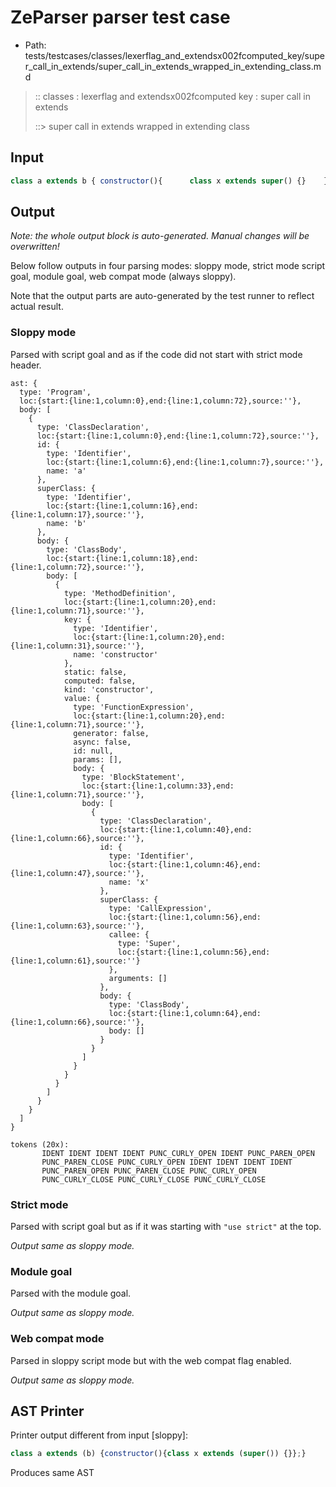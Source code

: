 # ZeParser parser test case

- Path: tests/testcases/classes/lexerflag_and_extendsx002fcomputed_key/super_call_in_extends/super_call_in_extends_wrapped_in_extending_class.md

> :: classes : lexerflag and extendsx002fcomputed key : super call in extends
>
> ::> super call in extends wrapped in extending class

## Input

`````js
class a extends b { constructor(){      class x extends super() {}    }}
`````

## Output

_Note: the whole output block is auto-generated. Manual changes will be overwritten!_

Below follow outputs in four parsing modes: sloppy mode, strict mode script goal, module goal, web compat mode (always sloppy).

Note that the output parts are auto-generated by the test runner to reflect actual result.

### Sloppy mode

Parsed with script goal and as if the code did not start with strict mode header.

`````
ast: {
  type: 'Program',
  loc:{start:{line:1,column:0},end:{line:1,column:72},source:''},
  body: [
    {
      type: 'ClassDeclaration',
      loc:{start:{line:1,column:0},end:{line:1,column:72},source:''},
      id: {
        type: 'Identifier',
        loc:{start:{line:1,column:6},end:{line:1,column:7},source:''},
        name: 'a'
      },
      superClass: {
        type: 'Identifier',
        loc:{start:{line:1,column:16},end:{line:1,column:17},source:''},
        name: 'b'
      },
      body: {
        type: 'ClassBody',
        loc:{start:{line:1,column:18},end:{line:1,column:72},source:''},
        body: [
          {
            type: 'MethodDefinition',
            loc:{start:{line:1,column:20},end:{line:1,column:71},source:''},
            key: {
              type: 'Identifier',
              loc:{start:{line:1,column:20},end:{line:1,column:31},source:''},
              name: 'constructor'
            },
            static: false,
            computed: false,
            kind: 'constructor',
            value: {
              type: 'FunctionExpression',
              loc:{start:{line:1,column:20},end:{line:1,column:71},source:''},
              generator: false,
              async: false,
              id: null,
              params: [],
              body: {
                type: 'BlockStatement',
                loc:{start:{line:1,column:33},end:{line:1,column:71},source:''},
                body: [
                  {
                    type: 'ClassDeclaration',
                    loc:{start:{line:1,column:40},end:{line:1,column:66},source:''},
                    id: {
                      type: 'Identifier',
                      loc:{start:{line:1,column:46},end:{line:1,column:47},source:''},
                      name: 'x'
                    },
                    superClass: {
                      type: 'CallExpression',
                      loc:{start:{line:1,column:56},end:{line:1,column:63},source:''},
                      callee: {
                        type: 'Super',
                        loc:{start:{line:1,column:56},end:{line:1,column:61},source:''}
                      },
                      arguments: []
                    },
                    body: {
                      type: 'ClassBody',
                      loc:{start:{line:1,column:64},end:{line:1,column:66},source:''},
                      body: []
                    }
                  }
                ]
              }
            }
          }
        ]
      }
    }
  ]
}

tokens (20x):
       IDENT IDENT IDENT IDENT PUNC_CURLY_OPEN IDENT PUNC_PAREN_OPEN
       PUNC_PAREN_CLOSE PUNC_CURLY_OPEN IDENT IDENT IDENT IDENT
       PUNC_PAREN_OPEN PUNC_PAREN_CLOSE PUNC_CURLY_OPEN
       PUNC_CURLY_CLOSE PUNC_CURLY_CLOSE PUNC_CURLY_CLOSE
`````

### Strict mode

Parsed with script goal but as if it was starting with `"use strict"` at the top.

_Output same as sloppy mode._

### Module goal

Parsed with the module goal.

_Output same as sloppy mode._

### Web compat mode

Parsed in sloppy script mode but with the web compat flag enabled.

_Output same as sloppy mode._

## AST Printer

Printer output different from input [sloppy]:

````js
class a extends (b) {constructor(){class x extends (super()) {}};}
````

Produces same AST
